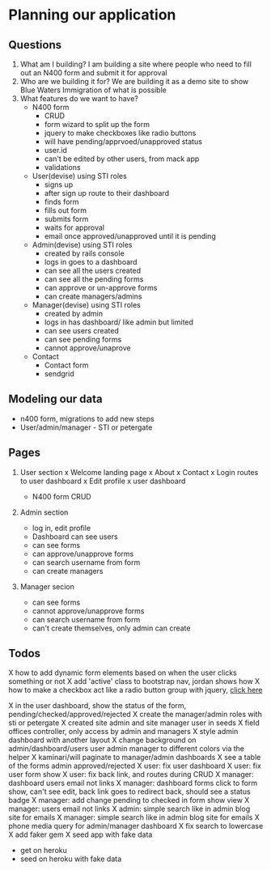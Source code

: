 # Planning our application

## Questions
1. What am I building? I am building a site where people who need to fill out an N400 form and submit it for approval
2. Who are we building it for? We are building it as a demo site to show Blue Waters Immigration of what is possible
3. What features do we want to have?
	-	N400 form
		- CRUD
		- form wizard to split up the form
		- jquery to make checkboxes like radio buttons
		- will have pending/apprvoed/unapproved status
		- user.id
		- can't be edited by other users, from mack app
		- validations
	- User(devise) using STI roles
		- signs up
		- after sign up route to their dashboard
		- finds form
		- fills out form
		- submits form
		- waits for approval
		- email once approved/unapproved until it is pending
	- Admin(devise) using STI roles
		- created by rails console
		- logs in goes to a dashboard
		- can see all the users created
		- can see all the pending forms
		- can approve or un-approve forms
		- can create managers/admins		
	- Manager(devise) using STI roles
		- created by admin
		- logs in has dashboard/ like admin but limited		
		- can see users created
		- can see pending forms
		- cannot approve/unaprove
	- Contact 
		- Contact form
		- sendgrid

## Modeling our data

- n400 form, migrations to add new steps
- User/admin/manager - STI or petergate

## Pages

1. User section
	x Welcome landing page
	x About
	x Contact
	x Login routes to user dashboard
	x Edit profile
	x user dashboard
	- N400 form CRUD

2. Admin section
	- log in, edit profile
	- Dashboard can see users
	- can see forms
	- can approve/unapprove forms
	- can search username from form
	- can create managers

3. Manager secion
	- can see forms
	- cannot approve/unapprove forms
	- can search username from form
	- can't create themselves, only admin can create	


## Todos

X how to add dynamic form elements based on when the user clicks something or not
X add 'active' class to bootstrap nav, jordan shows how
X how to make a checkbox act like a radio button group with jquery, [click here](https://www.codexworld.com/how-to/allow-only-one-checkbox-to-be-checked-jquery/)

X in the user dashboard, show the status of the form, pending/checked/approved/rejected
X create the manager/admin roles with sti or petergate
X created site admin and site manager user in seeds
X field offices controller, only access by admin and managers
X style admin dashboard with another layout
X change background on admin/dashboard/users user admin manager to different colors via the helper
X kaminari/will paginate to manager/admin dashboards
X see a table of the forms admin approved/rejected
X user: fix user dashboard
X user: fix user form show
X user: fix back link, and routes during CRUD
X manager: dashboard users email not links
X manager: dashboard forms click to form show, can't see edit, back link goes to redirect back, should see a status badge
X manager: add change pending to checked in form show view
X manager: users email not links
X admin: simple search like in admin blog site for emails
X manager: simple search like in admin blog site for emails
X phone media query for admin/manager dashboard
X fix search to lowercase
X add faker gem
X seed app with fake data
- get on heroku
- seed on heroku with fake data




